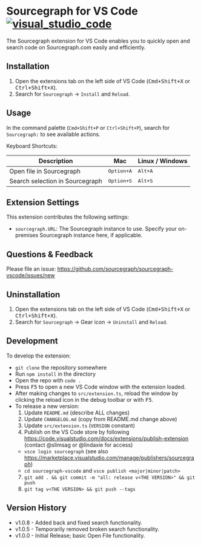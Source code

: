 # Sourcegraph for VS Code [![visual_studio_code](https://rawgit.com/aleen42/badges/master/src/visual_studio_code.svg)](https://marketplace.visualstudio.com/items?itemName=sourcegraph.sourcegraph)

The Sourcegraph extension for VS Code enables you to quickly open and search code on Sourcegraph.com easily and efficiently.

## Installation

1. Open the extensions tab on the left side of VS Code (<kbd>Cmd+Shift+X</kbd> or <kbd>Ctrl+Shift+X</kbd>).
2. Search for `Sourcegraph` -> `Install` and `Reload`.


## Usage

In the command palette (`Cmd+Shift+P` or `Ctrl+Shift+P`), search for `Sourcegraph:` to see available actions.

Keyboard Shortcuts:

| Description                     | Mac                 | Linux / Windows  |
|---------------------------------|---------------------|------------------|
| Open file in Sourcegraph        | <kbd>Option+A</kbd> | <kbd>Alt+A</kbd> |
| Search selection in Sourcegraph | <kbd>Option+S</kbd> | <kbd>Alt+S</kbd> |


## Extension Settings

This extension contributes the following settings:

* `sourcegraph.URL`: The Sourcegraph instance to use. Specify your on-premises Sourcegraph instance here, if applicable.


## Questions & Feedback

Please file an issue: https://github.com/sourcegraph/sourcegraph-vscode/issues/new


## Uninstallation

1. Open the extensions tab on the left side of VS Code (<kbd>Cmd+Shift+X</kbd> or <kbd>Ctrl+Shift+X</kbd>).
2. Search for `Sourcegraph` -> Gear icon -> `Uninstall` and `Reload`.


## Development

To develop the extension:

- `git clone` the repository somewhere
- Run `npm install` in the directory
- Open the repo with `code .`
- Press <kbd>F5</kbd> to open a new VS Code window with the extension loaded.
- After making changes to `src/extension.ts`, reload the window by clicking the reload icon in the debug toolbar or with <kbd>F5</kbd>.
- To release a new version:
  1. Update `README.md` (describe ALL changes)
  2. Update `CHANGELOG.md` (copy from README.md change above)
  3. Update `src/extension.ts` (`VERSION` constant)
  4. Publish on the VS Code store by following https://code.visualstudio.com/docs/extensions/publish-extension (contact @slimsag or @lindaxie for access)
    - `vsce login sourcegraph` (see also https://marketplace.visualstudio.com/manage/publishers/sourcegraph)
    - `cd sourcegraph-vscode` and `vsce publish <major|minor|patch>`
  7. `git add . && git commit -m "all: release v<THE VERSION>" && git push`
  8. `git tag v<THE VERSION> && git push --tags`


## Version History

- v1.0.8 - Added back and fixed search functionality.
- v1.0.5 - Temporarily removed broken search functionality.
- v1.0.0 - Initial Release; basic Open File functionality.
